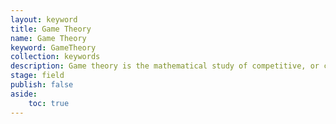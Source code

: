 ```yaml
---
layout: keyword
title: Game Theory
name: Game Theory
keyword: GameTheory
collection: keywords
description: Game theory is the mathematical study of competitive, or co-operative optimal decision making by multiple agents.
stage: field
publish: false
aside: 
    toc: true
---
```



